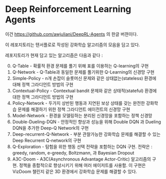 # Deep Reinforcement Learning Agents
 
이건 https://github.com/awjuliani/DeepRL-Agents 의 한글 버젼이다.

이 레포지토리는 텐서플로로 작성된 강화학습 알고리즘의 모음을 담고 있다. 

레포지토리가 현재 담고 있는 알고리즘은 다음과 같다 :

0. Q-Table - 확률적 환경 문제를 풀기 위해 표를 이용하는 Q-learning의 구현
1. Q-Network - Q-Table과 동일한 문제를 풀기위한 Q-Learning의 신경망 구현
2. Simple-Policy - n개 손잡이 슬롯머신 문제와 같은 상태없는(stateless) 환경에 대해 정책 그라디언트 방법의 구현
3. Contextual-Policy - Contextual bandit 문제와 같은 상태적(stateful) 환경에 대한 정책 그라디언트 방법의 구현
4. Policy-Network - 두가지 상반된 행동과 지연된 보상 상태를 갖는 완전한 강화학습 문제를 해결하기 위한 정책 그라디언트 에이전트의 신경망 구현
5. Model-Network - 환경을 모델링하는 분리된 신경망을 포함하는 정책 신경망
6. Double-Dueling-DQN - 안정적인 향상과 성능을 위해 Double DQN 과 Dueling DQN을 추가한 Deep-Q Network의 구현
7. Deep-recurrent-Q-Network - 부분 관찰가능한 강화학습 문제를 해결할 수 있는 Deep Recurrent Q-network의 구현
8. Q-Exploration - 탐험을 위한 행동 선택 전략을 포함하는 DQN 구현. 전략은 : greedy, random, e-greedy, Boltzmann, 과 Bayesian Dropout
9. A3C-Doom - A3C(Asynchronous Advantage Actor-Critic) 알고리즘의 구현. 정책을 종합적으로 향상시키기 위해 여러 에이저트를 사용함. 이 구현은 VizDoom 챌린지 같은 3D 환경에서 강화학습 문제를 해결할 수 있다.
